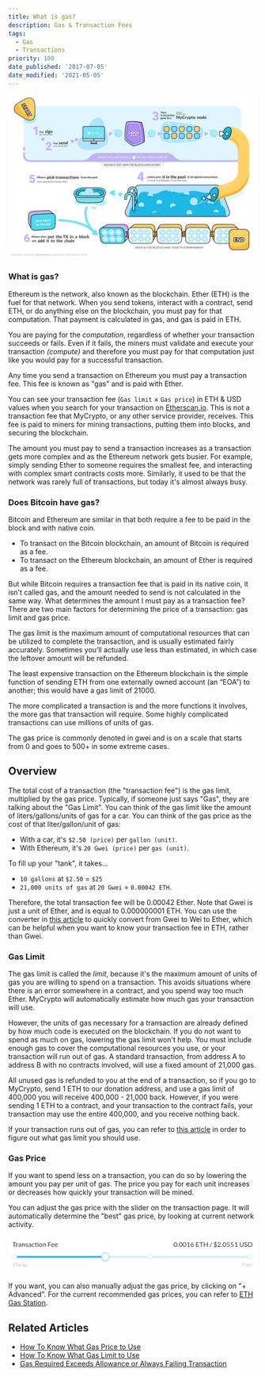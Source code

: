 ```yaml
---
title: What is gas?
description: Gas & Transaction Fees
tags:
  - Gas
  - Transactions
priority: 100
date_published: '2017-07-05'
date_modified: '2021-05-05'
---
```


![Transaction pool infographic](../../assets/shared/transaction-pool-infographic.png)

### What is gas?

Ethereum is the network, also known as the blockchain. Ether (ETH) is the fuel for that network. When you send tokens, interact with a contract, send ETH, or do anything else on the blockchain, you must pay for that computation. That payment is calculated in gas, and gas is paid in ETH.

You are paying for the _computation_, regardless of whether your transaction succeeds or fails. Even if it fails, the miners must validate and execute your transaction _(compute)_ and therefore you must pay for that computation just like you would pay for a successful transaction.

Any time you send a transaction on Ethereum you must pay a transaction fee. This fee is known as "gas" and is paid with Ether.

You can see your transaction fee (`Gas limit` × `Gas price`) in ETH & USD values when you search for your transaction on [Etherscan.io](https://etherscan.io). This is not a transaction fee that MyCrypto, or any other service provider, receives. This fee is paid to miners for mining transactions, putting them into blocks, and securing the blockchain.

The amount you must pay to send a transaction increases as a transaction gets more complex and as the Ethereum network gets busier. For example, simply sending Ether to someone requires the smallest fee, and interacting with complex smart contracts costs more. Similarly, it used to be that the network was rarely full of transactions, but today it's almost always busy.

### Does Bitcoin have gas?

Bitcoin and Ethereum are similar in that both require a fee to be paid in the block and with native coin.

- To transact on the Bitcoin blockchain, an amount of Bitcoin is required as a fee.
- To transact on the Ethereum blockchain, an amount of Ether is required as a fee.

But while Bitcoin requires a transaction fee that is paid in its native coin, it isn't called gas, and the amount needed to send is not calculated in the same way. 
What determines the amount I must pay as a transaction fee?
There are two main factors for determining the price of a transaction: gas limit and gas price.

The gas limit is the maximum amount of computational resources that can be utilized to complete the transaction, and is usually estimated fairly accurately. Sometimes you’ll actually use less than estimated, in which case the leftover amount will be refunded.

The least expensive transaction on the Ethereum blockchain is the simple function of sending ETH from one externally owned account (an “EOA”) to another; this would have a gas limit of 21000. 

The more complicated a transaction is and the more functions it involves, the more gas that transaction will require. Some highly complicated transactions can use millions of units of gas.

The gas price is commonly denoted in gwei and is on a scale that starts from 0 and goes to 500+ in some extreme cases. 

## Overview

The total cost of a transaction (the "transaction fee") is the gas limit, multiplied by the gas price. Typically, if someone just says "Gas", they are talking about the "Gas Limit". You can think of the gas limit like the amount of liters/gallons/units of gas for a car. You can think of the gas price as the cost of that liter/gallon/unit of gas:

- With a car, it's `$2.50 (price)` per `gallon (unit)`.
- With Ethereum, it's `20 Gwei (price)` per `gas (unit)`.

To fill up your "tank", it takes...

- `10 gallons` at `$2.50` = `$25`
- `21,000 units of gas` at `20 Gwei` = `0.00042 ETH`.

Therefore, the total transaction fee will be 0.00042 Ether. Note that Gwei is just a unit of Ether, and is equal to 0.000000001 ETH. You can use the converter in [this article](/general-knowledge/ethereum-blockchain/what-are-the-different-units-used-in-ethereum) to quickly convert from Gwei to Wei to Ether, which can be helpful when you want to know your transaction fee in ETH, rather than Gwei.

### Gas Limit

The gas limit is called the _limit_, because it's the maximum amount of units of gas you are willing to spend on a transaction. This avoids situations where there is an error somewhere in a contract, and you spend way too much Ether. MyCrypto will automatically estimate how much gas your transaction will use.

However, the units of gas necessary for a transaction are already defined by how much code is executed on the blockchain. If you do not want to spend as much on gas, lowering the gas limit won't help. You must include enough gas to cover the computational resources you use, or your transaction will run out of gas. A standard transaction, from address A to address B with no contracts involved, will use a fixed amount of 21,000 gas.

All unused gas is refunded to you at the end of a transaction, so if you go to MyCrypto, send 1 ETH to our donation address, and use a gas limit of 400,000 you will receive 400,000 - 21,000 back. However, if you were sending 1 ETH to a contract, and your transaction to the contract fails, your transaction may use the entire 400,000, and you receive nothing back.

If your transaction runs out of gas, you can refer to [this article](/how-to/sending/how-to-know-what-gas-price-or-gas-limit-to-use) in order to figure out what gas limit you should use.

### Gas Price

If you want to spend less on a transaction, you can do so by lowering the amount you pay per unit of gas. The price you pay for each unit increases or decreases how quickly your transaction will be mined.

You can adjust the gas price with the slider on the transaction page. It will automatically determine the "best" gas price, by looking at current network activity.

![Transaction fee slider](../../assets/general-knowledge/ethereum-blockchain/what-is-gas/transaction-fee-slider.png)

If you want, you can also manually adjust the gas price, by clicking on "+ Advanced". For the current recommended gas prices, you can refer to [ETH Gas Station](https://ethgasstation.info/).

## Related Articles

- [How To Know What Gas Price to Use](/how-to/sending/how-to-know-what-gas-price-to-use)
- [How To Know What Gas Limit to Use](/how-to/sending/how-to-know-what-gas-limit-to-use)
- [Gas Required Exceeds Allowance or Always Failing Transaction](/troubleshooting/sending/gas-required-exceeds-allowance-or-always-failing-transaction)
